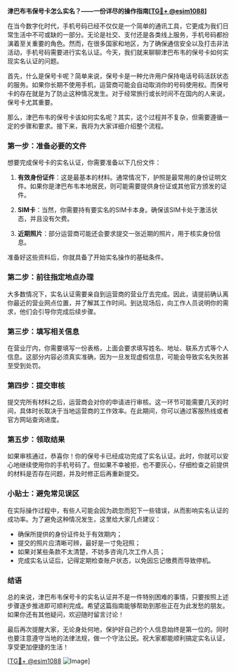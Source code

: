 **津巴布韦保号卡怎么实名？——一份详尽的操作指南[[TG💪+ @esim1088](https://t.me/s/esim1088)]**

在当今数字化时代，手机号码已经不仅仅是一个简单的通讯工具，它更成为我们日常生活中不可或缺的一部分。无论是社交、支付还是各类线上服务，手机号码都扮演着至关重要的角色。然而，在很多国家和地区，为了确保通信安全以及打击非法活动，手机号码需要进行实名认证。今天，我们就来聊聊津巴布韦的保号卡如何实现实名认证的问题。

首先，什么是保号卡呢？简单来说，保号卡是一种允许用户保持电话号码活跃状态的服务。如果你长期不使用手机，运营商可能会自动取消你的号码使用权。而保号卡的存在就是为了防止这种情况发生。对于经常旅行或长时间不在国内的人来说，保号卡尤其重要。

那么，津巴布韦的保号卡该如何实名呢？其实，这个过程并不复杂，但需要遵循一定的步骤和要求。接下来，我将为大家详细介绍整个流程。

### 第一步：准备必要的文件

想要完成保号卡的实名认证，你需要准备以下几份文件：

1. **有效身份证件**：这是最基本的材料。通常情况下，护照是最常用的身份证明文件。如果你是津巴布韦本地居民，则可能需要提供身份证或其他官方颁发的证件。
   
2. **SIM卡**：当然，你需要持有要实名的SIM卡本身。确保该SIM卡处于激活状态，并且没有欠费。

3. **近期照片**：部分运营商可能还会要求提交一张近期的照片，用于核实身份信息。

准备好这些资料后，你就具备了开始实名操作的基础条件。

### 第二步：前往指定地点办理

大多数情况下，实名认证需要亲自到运营商的营业厅去完成。因此，请提前确认离你最近的营业网点位置，并了解其工作时间。到达现场后，向工作人员说明你的需求，他们会引导你完成后续步骤。

### 第三步：填写相关信息

在营业厅内，你需要填写一份表格，上面会要求填写姓名、地址、联系方式等个人信息。这部分内容必须真实准确，因为一旦发现虚假信息，可能会导致实名失败甚至受到处罚。

### 第四步：提交审核

提交完所有材料之后，运营商会对你的申请进行审核。这一环节可能需要几天的时间，具体时长取决于当地运营商的工作效率。在此期间，你可以通过客服热线或者官方网站查询进度。

### 第五步：领取结果

如果审核通过，恭喜你！你的保号卡已经成功完成了实名认证。此时，你就可以安心地继续使用你的手机号码了。但如果不幸被拒，也不要灰心，仔细检查之前提供的材料是否存在问题，并及时修正后再重新提交。

### 小贴士：避免常见误区

在实际操作过程中，有些人可能会因为疏忽而犯下一些错误，从而影响实名认证的成功率。为了避免这种情况发生，这里给大家几点建议：

- 确保所提供的身份证件处于有效期内；
- 提交的照片应清晰可辨，最好是一寸免冠照；
- 如果对某些条款不太清楚，不妨多咨询几次工作人员；
- 完成实名认证后，记得定期检查账户状态，以免因忘记缴费而导致停机。

### 结语

总的来说，津巴布韦保号卡的实名认证并不是一件特别困难的事情，只要按照上述步骤逐步推进即可顺利完成。希望这篇指南能够帮助到那些正在为此发愁的朋友。如果你还有其他疑问，欢迎随时留言讨论！

最后再次提醒大家，无论身处何地，保护好自己的个人信息始终是第一位的。同时也要注意遵守当地的法律法规，做一个守法公民。祝大家都能顺利搞定实名认证，享受更加便捷的生活！

[[TG💪+ @esim1088](https://t.me/s/esim1088) ![Image](https://i.postimg.cc/4NQfJmqS/Snipaste-2025-05-13-00-14-12.png)]